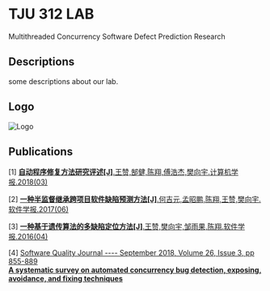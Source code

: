 # TJU 312 LAB  
Multithreaded Concurrency Software Defect Prediction Research  
  
  
## Descriptions  
some descriptions about our lab.  
  
## Logo  
![Logo](https://ss3.bdstatic.com/70cFv8Sh_Q1YnxGkpoWK1HF6hhy/it/u=1967269514,1656276583&fm=26&gp=0.jpg "实验室Logo")  
  
## Publications  
[1] [__自动程序修复方法研究评述[J]__.王赞,郜健,陈翔,傅浩杰,樊向宇.计算机学报.2018(03)](/papers/test)  
  
[2] [__一种半监督继承跨项目软件缺陷预测方法[J]__.何吉元,孟昭鹏,陈翔,王赞,樊向宇.软件学报.2017(06)](/papers/test)  
  
[3] [__一种基于遗传算法的多缺陷定位方法[J]__.王赞,樊向宇,邹雨果,陈翔.软件学报.2016(04)](/papers/test)  
  
[4] [Software Quality Journal ---- September 2018, Volume 26, Issue 3, pp 855-889  
__A systematic survey on automated concurrency bug detection, exposing, avoidance, and fixing techniques__](papers/test)  
  


